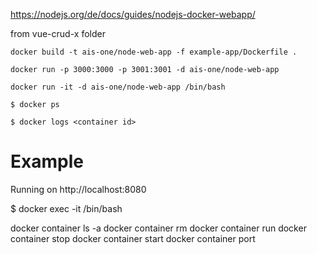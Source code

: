 https://nodejs.org/de/docs/guides/nodejs-docker-webapp/

from vue-crud-x folder

```
docker build -t ais-one/node-web-app -f example-app/Dockerfile . 
```

```
docker run -p 3000:3000 -p 3001:3001 -d ais-one/node-web-app
```

```
docker run -it -d ais-one/node-web-app /bin/bash
```

```
$ docker ps
```

```
$ docker logs <container id>
```

# Example
Running on http://localhost:8080

$ docker exec -it <container id> /bin/bash

docker container ls -a
docker container rm <contianer>
docker container run <contianer>
docker container stop <contianer>
docker container start <contianer>
docker container port


